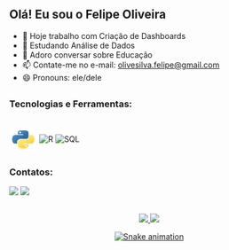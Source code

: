 ##  Olá! Eu sou o Felipe Oliveira

- 🔭 Hoje trabalho com Criação de Dashboards
- 🌱 Estudando Análise de Dados
- 💬 Adoro conversar sobre Educação
- 📫 Contate-me no e-mail: olivesilva.felipe@gmail.com
- 😄 Pronouns: ele/dele
##  

### Tecnologias e Ferramentas:
<div style="display: inline_block"><br>
  <img align="center" alt="Python" height="40" width="50" src="https://raw.githubusercontent.com/devicons/devicon/master/icons/python/python-original.svg">
  <img align="center" alt="R" height="40" width="50" src="https://cdn.jsdelivr.net/gh/devicons/devicon/icons/r/r-original.svg" />
  <img align="center" alt="SQL" height="70" width="80" src="https://cdn.jsdelivr.net/gh/devicons/devicon/icons/mysql/mysql-original-wordmark.svg" />
 </div>

## 

### Contatos:


<div>
<a href = "mailto:olivesilva.felipe@gmail.com"><img src="https://img.shields.io/badge/Gmail-D14836?style=for-the-badge&logo=gmail&logoColor=white" target="_blank"></a>
<a href="https://www.linkedin.com/in/felipe-oliveira-25302224/" target="_blank"><img src="https://img.shields.io/badge/-LinkedIn-%230077B5?style=for-the-badge&logo=linkedin&logoColor=white" target="_blank"></a>   
</div>

##
  
<div align="center">
  <a href="https://github.com/olivesilvafelipe">
  <img height="150em" src="https://github-readme-stats.vercel.app/api?username=olivesilvafelipe&show_icons=true&theme=dark&include_all_commits=true&count_private=true"/>
  <img height="150em" src="https://github-readme-stats.vercel.app/api/top-langs/?username=olivesilvafelipe&layout=compact&langs_count=7&theme=dark"/>

![Snake animation](https://github.com/olivesilvafelipe/olivesilvafelipe/blob/output/github-contribution-grid-snake.svg)
</div>

